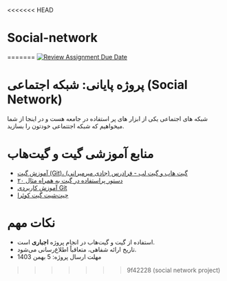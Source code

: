 <<<<<<< HEAD
# Social-network
=======
[![Review Assignment Due Date](https://classroom.github.com/assets/deadline-readme-button-22041afd0340ce965d47ae6ef1cefeee28c7c493a6346c4f15d667ab976d596c.svg)](https://classroom.github.com/a/Vm4P_RCy)
# پروژه پایانی: شبکه اجتماعی (Social Network)
شبکه های اجتماعی یکی از ابزار های پر استفاده در جامعه هست و در اینجا از شما میخواهیم که شبکه اجتتماعی خودتون را بسازید.

# منابع آموزشی گیت و گیت‌هاب
- [آموزش گیت (Git)، گیت هاب و گیت لب - فرادرس (جادی میرمیرانی)](https://faradars.org/courses/fvgit9609-git-github-gitlab)
- [۲۰ دستور پراستفاده در گیت به همراه مثال](https://dzone.com/articles/top-20-git-commands-with-examples)
- [آموزش کاربردی Git](https://gotoclass.ir/courses/git/)
- [چیت‌شیت گیت کوئرا](https://quera.org/college/cheatsheet/git)

# نکات مهم
- استفاده از گیت و گیت‌هاب در انجام پروژه **اجباری** است.
- تاریخ ارائه شفاهی، متعاقباً اطلاع‌رسانی می‌شود.
- مهلت ارسال پروژه: 5 بهمن 1403
>>>>>>> 9f42228 (social network project)

